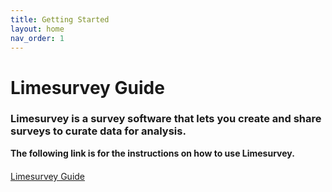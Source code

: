 ```yaml
---
title: Getting Started
layout: home
nav_order: 1
---
```


# Limesurvey Guide

### Limesurvey is a survey software that lets you create and share surveys to curate data for analysis.

**The following link is for the instructions on how to use Limesurvey.**

<div class="button-container" style="display: flex; align-items: center;margin-top: 20px;">
   <div class="arrow-container">
      <div class="button green">
         <a href="https://jkaminsky2.github.io/Limesurvey_Guide/limesurvey_guide.html">Limesurvey Guide</a>
      </div>
   </div>
</div>
